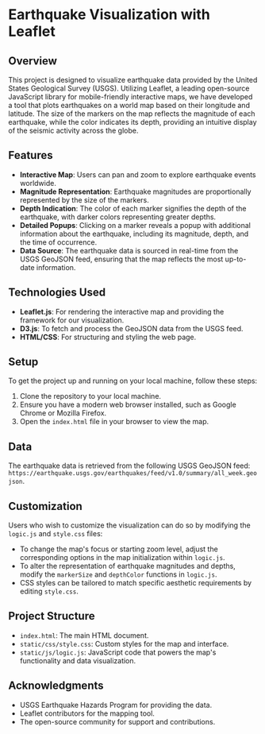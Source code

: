 # Earthquake Visualization with Leaflet

## Overview
This project is designed to visualize earthquake data provided by the United States Geological Survey (USGS). Utilizing Leaflet, a leading open-source JavaScript library for mobile-friendly interactive maps, we have developed a tool that plots earthquakes on a world map based on their longitude and latitude. The size of the markers on the map reflects the magnitude of each earthquake, while the color indicates its depth, providing an intuitive display of the seismic activity across the globe.

## Features

- **Interactive Map**: Users can pan and zoom to explore earthquake events worldwide.
- **Magnitude Representation**: Earthquake magnitudes are proportionally represented by the size of the markers.
- **Depth Indication**: The color of each marker signifies the depth of the earthquake, with darker colors representing greater depths.
- **Detailed Popups**: Clicking on a marker reveals a popup with additional information about the earthquake, including its magnitude, depth, and the time of occurrence.
- **Data Source**: The earthquake data is sourced in real-time from the USGS GeoJSON feed, ensuring that the map reflects the most up-to-date information.

## Technologies Used

- **Leaflet.js**: For rendering the interactive map and providing the framework for our visualization.
- **D3.js**: To fetch and process the GeoJSON data from the USGS feed.
- **HTML/CSS**: For structuring and styling the web page.

## Setup

To get the project up and running on your local machine, follow these steps:

1. Clone the repository to your local machine.
2. Ensure you have a modern web browser installed, such as Google Chrome or Mozilla Firefox.
3. Open the `index.html` file in your browser to view the map.

## Data

The earthquake data is retrieved from the following USGS GeoJSON feed: `https://earthquake.usgs.gov/earthquakes/feed/v1.0/summary/all_week.geojson`.

## Customization

Users who wish to customize the visualization can do so by modifying the `logic.js` and `style.css` files:

- To change the map's focus or starting zoom level, adjust the corresponding options in the map initialization within `logic.js`.
- To alter the representation of earthquake magnitudes and depths, modify the `markerSize` and `depthColor` functions in `logic.js`.
- CSS styles can be tailored to match specific aesthetic requirements by editing `style.css`.

## Project Structure

- `index.html`: The main HTML document.
- `static/css/style.css`: Custom styles for the map and interface.
- `static/js/logic.js`: JavaScript code that powers the map's functionality and data visualization.

## Acknowledgments

- USGS Earthquake Hazards Program for providing the data.
- Leaflet contributors for the mapping tool.
- The open-source community for support and contributions.

